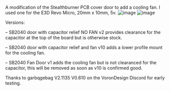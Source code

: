A modification of the Stealthburner PCB cover door to add a cooling fan. I used one for the E3D Revo Micro, 20mm x 10mm, 5v.
![image](https://github.com/allenrowand/voron_mods/blob/main/v2.4/SB2040%20Fan%20Door/images/image_01.jpg)
![image](https://github.com/allenrowand/voron_mods/blob/main/v2.4/SB2040%20Fan%20Door/images/image_02.jpg)

Versions:

– SB2040 door with capacitor relief NO FAN v2 provides clearance for the capacitor at the top of the board but is otherwise stock.

– SB2040 door with capacitor relief and fan v10 adds a lower profile mount for the cooling fan.

– SB2040 Fan Door v1 adds the cooling fan but is not clearanced for the capacitor, this will be removed as soon as v10 is confirmed good.

Thanks to garbqgebag V2.1135 V0.610 on the VoronDesign Discord for early testing.